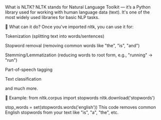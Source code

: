  What is NLTK?
NLTK stands for Natural Language Toolkit — it’s a Python library used for working with human language data (text). It's one of the most widely used libraries for basic NLP tasks.

🔹 What can it do?
Once you've imported nltk, you can use it for:

Tokenization (splitting text into words/sentences)

Stopword removal (removing common words like "the", "is", "and")

Stemming/Lemmatization (reducing words to root form, e.g., "running" → "run")

Part-of-speech tagging

Text classification

and much more.

🔹 Example:
from nltk.corpus import stopwords
nltk.download('stopwords')

stop_words = set(stopwords.words('english'))
This code removes common English stopwords from your text like "is", "a", "the", etc.

